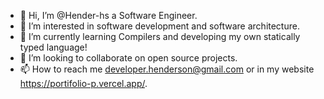 - 👋 Hi, I’m @Hender-hs a Software Engineer.
- 👀 I’m interested in software development and software architecture.
- 🌱 I’m currently learning Compilers and developing my own statically typed language!
- 💞️ I’m looking to collaborate on open source projects.
- 📫 How to reach me developer.henderson@gmail.com or in my website https://portifolio-p.vercel.app/.

<!---
Hender-hs/Hender-hs is a ✨ special ✨ repository because its `README.md` (this file) appears on your GitHub profile.
You can click the Preview link to take a look at your changes.
--->
